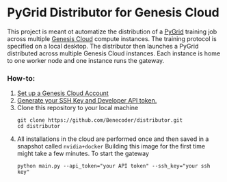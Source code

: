 <h1>
    PyGrid Distributor for Genesis Cloud
</h1>
<p>
    This project is meant ot automatize the distribution of a <a href="https://github.com/OpenMined/PyGrid/">
    PyGrid</a> training job across multiple <a href="https://compute.genesiscloud.com">Genesis Cloud</a> 
    compute instances. The training protocol is specified on a local desktop. The distributor then launches
    a PyGrid distributed across multiple Genesis Cloud instances. Each instance is home to one worker node and 
    one instance runs the gateway.
</p>

<h3>
    How-to:
</h3>
<ol>
    <li><a href="https://support.genesiscloud.com/support/solutions/articles/47001101437-first-steps-connecting-to-a-linux-instance-with-gpus">
     Set up a Genesis Cloud Account</a></li>
    <li><a href="https://account.genesiscloud.com/dashboard/security">Generate your SSH Key and Developer
     API token.</a></li>
     <li>Clone this repository to your local machine
     <pre><code>git clone https://github.com/Benecoder/distributor.git<br>cd distributor</code></pre>
     </li>
     <li> All installations in the cloud are performed once and then saved in a snapshot called 
     <code>nvidia+docker</code> Building this image for the first time might take a few minutes.
     To start the gateway
     <pre><code>python main.py --api_token="your API token" --ssh_key="your ssh key"</code></pre></li>
</ol>
